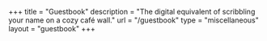 +++
title = "Guestbook"
description = "The digital equivalent of scribbling your name on a cozy café wall."
url = "/guestbook"
type = "miscellaneous"
layout = "guestbook"
+++
